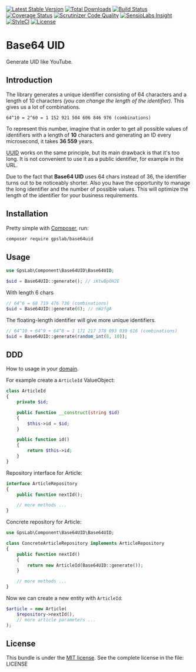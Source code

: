 [![Latest Stable Version](https://img.shields.io/packagist/v/gpslab/base64uid.svg?maxAge=3600&label=stable)](https://packagist.org/packages/gpslab/base64uid)
[![Total Downloads](https://img.shields.io/packagist/dt/gpslab/base64uid.svg?maxAge=3600)](https://packagist.org/packages/gpslab/base64uid)
[![Build Status](https://img.shields.io/travis/gpslab/base64uid.svg?maxAge=3600)](https://travis-ci.org/gpslab/base64uid)
[![Coverage Status](https://img.shields.io/coveralls/gpslab/base64uid.svg?maxAge=3600)](https://coveralls.io/github/gpslab/base64uid?branch=master)
[![Scrutinizer Code Quality](https://img.shields.io/scrutinizer/g/gpslab/base64uid.svg?maxAge=3600)](https://scrutinizer-ci.com/g/gpslab/base64uid/?branch=master)
[![SensioLabs Insight](https://img.shields.io/sensiolabs/i/0feb22b7-b64d-462d-b8ba-da49e548be70.svg?maxAge=3600&label=SLInsight)](https://insight.sensiolabs.com/projects/0feb22b7-b64d-462d-b8ba-da49e548be70)
[![StyleCI](https://styleci.io/repos/94885299/shield?branch=master)](https://styleci.io/repos/94885299)
[![License](https://img.shields.io/packagist/l/gpslab/base64uid.svg?maxAge=3600)](https://github.com/gpslab/base64uid)

# Base64 UID

Generate UID like YouTube.

## Introduction

The library generates a unique identifier consisting of 64 characters and a length of 10 characters *(you can change
the length of the identifier).* This gives us a lot of combinations.

```
64^10 = 2^60 = 1 152 921 504 606 846 976 (combinations)
```

To represent this number, imagine that in order to get all possible values of identifiers with a length of **10**
characters and generating an ID every microsecond, it takes **36 559** years.

[UUID](https://en.wikipedia.org/wiki/Universally_unique_identifier) works on the same principle, but its main drawback
is that it's too long. It is not convenient to use it as a public identifier, for example in the URL.

Due to the fact that **Base64 UID** uses 64 chars instead of 36, the identifier turns out to be noticeably shorter.
Also you have the opportunity to manage the long identifier and the number of possible values. This will optimize the length of the identifier for your business requirements.

## Installation

Pretty simple with [Composer](http://packagist.org), run:

```sh
composer require gpslab/base64uid
```

## Usage

```php
use GpsLab\Component\Base64UID\Base64UID;

$uid = Base64UID::generate(); // iKtwBpOH2E
```

With length 6 chars

```php
// 64^6 = 68 719 476 736 (combinations)
$uid = Base64UID::generate(6); // nWzfgA
```

The floating-length identifier will give more unique identifiers.

```php
// 64^10 + 64^9 + 64^8 = 1 171 217 378 093 039 616 (combinations)
$uid = Base64UID::generate(random_int(8, 10));
```

## DDD

How to usage in your [domain](https://en.wikipedia.org/wiki/Domain-driven_design).

For example create a `ArticleId` ValueObject:

```php
class ArticleId
{
    private $id;

    public function __construct(string $id)
    {
        $this->id = $id;
    }

    public function id()
    {
        return $this->id;
    }
}
```

Repository interface for Article:

```php
interface ArticleRepository
{
    public function nextId();

    // more methods ...
}
```

Concrete repository for Article:

```php
use GpsLab\Component\Base64UID\Base64UID;

class ConcreteArticleRepository implements ArticleRepository
{
    public function nextId()
    {
        return new ArticleId(Base64UID::generate());
    }

    // more methods ...
}
```

Now we can create a new entity with `ArticleId`:

```php
$article = new Article(
    $repository->nextId(),
    // more article parameters ...
);
```

## License

This bundle is under the [MIT license](http://opensource.org/licenses/MIT). See the complete license in the file: LICENSE
